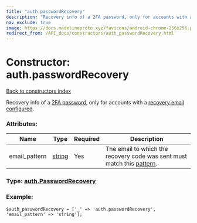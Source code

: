 ```yaml
---
title: "auth.passwordRecovery"
description: "Recovery info of a 2FA password, only for accounts with a recovery email configured."
nav_exclude: true
image: https://docs.madelineproto.xyz/favicons/android-chrome-256x256.png
redirect_from: /API_docs/constructors/auth_passwordRecovery.html
---
```

# Constructor: auth.passwordRecovery  
[Back to constructors index](/API_docs/constructors/index.html)



Recovery info of a [2FA password](https://core.telegram.org/api/srp), only for accounts with a [recovery email configured](https://core.telegram.org/api/srp#email-verification).

### Attributes:

| Name     |    Type       | Required | Description |
|----------|---------------|----------|-------------|
|email\_pattern|[string](/API_docs/types/string.html) | Yes|The email to which the recovery code was sent must match this [pattern](https://core.telegram.org/api/pattern).|



### Type: [auth.PasswordRecovery](/API_docs/types/auth.PasswordRecovery.html)


### Example:

```
$auth_passwordRecovery = ['_' => 'auth.passwordRecovery', 'email_pattern' => 'string'];
```  
